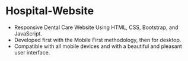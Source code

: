 # Hospital-Website

- Responsive Dental Care Website Using HTML, CSS, Bootstrap, and JavaScript.
- Developed first with the Mobile First methodology, then for desktop.
- Compatible with all mobile devices and with a beautiful and pleasant user interface.
